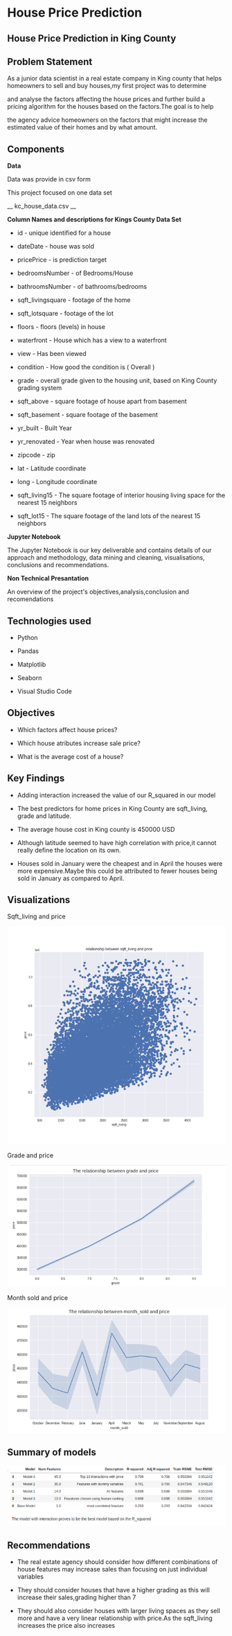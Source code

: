 # House Price Prediction

## House Price Prediction in King County

## Problem Statement

As a junior data scientist in a real estate company in King county that helps homeowners to sell and buy houses,my first project was to determine

and analyse the factors affecting the house prices and further build a pricing algorithm for the houses based on the factors.The goal is to help

the agency advice homeowners on the factors that might increase the estimated value of their homes and by what amount.

## Components
__Data__

Data was provide in csv form


This project focused on one data set

__ kc_house_data.csv __

__Column Names and descriptions for Kings County Data Set__

* id - unique identified for a house

* dateDate - house was sold

* pricePrice - is prediction target

* bedroomsNumber - of Bedrooms/House

* bathroomsNumber - of bathrooms/bedrooms

* sqft_livingsquare - footage of the home

* sqft_lotsquare - footage of the lot

* floors - floors (levels) in house

* waterfront - House which has a view to a waterfront

* view - Has been viewed

* condition - How good the condition is ( Overall )

* grade - overall grade given to the housing unit, based on King County grading system

* sqft_above - square footage of house apart from basement

* sqft_basement - square footage of the basement

* yr_built - Built Year

* yr_renovated - Year when house was renovated

* zipcode - zip

* lat - Latitude coordinate

* long - Longitude coordinate

* sqft_living15 - The square footage of interior housing living space for the nearest 15 neighbors

* sqft_lot15 - The square footage of the land lots of the nearest 15 neighbors

__Jupyter Notebook__

The Jupyter Notebook is our key deliverable and contains details of our approach and methodology, data mining and cleaning, visualisations, conclusions and recommendations.

__Non Technical Presantation__

An overview of the project's objectives,analysis,conclusion and recomendations

## Technologies used

* Python

* Pandas

* Matplotlib

* Seaborn

* Visual Studio Code

## Objectives

* Which factors affect house prices?

* Which house atributes increase sale price?

* What is the average cost of a house?

## Key Findings

* Adding interaction increased the value of our R_squared in our model

* The best predictors for home prices in King County are sqft_living, grade and latitude.

* The average house cost in King county is 450000 USD

* Although latitude seemed to have high correlation with price,it cannot really define the location on its own.

* Houses sold in January were the cheapest and in April the houses were more expensive.Maybe  this could be attributed to fewer houses being sold in January as compared to April.

## Visualizations

Sqft_living and price

![Sqft_living with price](https://github.com/E-Juliet/Phase_2_Project/blob/main/sqft_living.png)

Grade and price

![Grade with price](https://github.com/E-Juliet/Phase_2_Project/blob/main/grade1.png)

Month sold and price

![month_sold with price](https://github.com/E-Juliet/Phase_2_Project/blob/main/month1.png)

## Summary of models
![summary of models](https://github.com/E-Juliet/Phase_2_Project/blob/main/models.png)

## Recommendations
* The real estate agency should consider how different combinations of house features may increase sales than focusing on just individual variables

* They should consider houses that have a higher grading as this will increase their sales,grading higher than 7

* They should also consider houses with larger living spaces as they sell more and have a very linear relationship with price.As the sqft_living increases the price also increases
